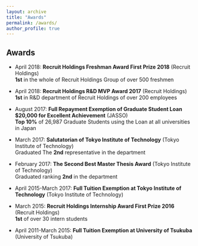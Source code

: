 ```yaml
---
layout: archive
title: "Awards"
permalink: /awards/
author_profile: true
---
```


## Awards

- April 2018: __Recruit Holdings Freshman Award First Prize 2018__ (Recruit Holdings)  
__1st__ in the whole of Recruit Holdings Group of over 500 freshmen

- April 2018: __Recruit Holdings R&D MVP Award 2017__ (Recruit Holdings)  
__1st__ in R&D department of Recruit Holdings of over 200 employees

- August 2017: __Full Repayment Exemption of Graduate Student Loan $20,000 for Excellent Achievement__ (JASSO)  
__Top 10%__ of 26,987 Graduate Students using the Loan at all universities in Japan

- March 2017: __Salutatorian of Tokyo Institute of Technology__ (Tokyo Institute of Technology)  
Graduated The __2nd__ representative in the department 

- February 2017: __The Second Best Master Thesis Award__ (Tokyo Institute of Technology)  
Graduated ranking __2nd__ in the department 

- April 2015\-March 2017: __Full Tuition Exemption at Tokyo Institute of Technology__ (Tokyo Institute of Technology)  

- March 2015: __Recruit Holdings Internship Award First Prize 2016__ (Recruit Holdings)   
__1st__ of over 30 intern students

- April 2011\-March 2015: __Full Tuition Exemption at University of Tsukuba__ (University of Tsukuba)  
